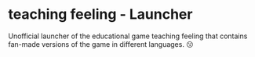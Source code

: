 # teaching feeling - Launcher
Unofficial launcher of the educational game teaching feeling that contains fan-made versions of the game in different languages. 😗
